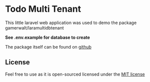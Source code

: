 # Todo Multi Tenant

This little laravel web application was used to demo the package gamerwalt/laramultidbtenant

**See .env.example for database to create**

The package itself can be found on [github](https://github.com/gamerwalt/laramultidbtenant)

## License

Feel free to use as it is open-sourced licensed under the [MIT license](http://opensource.org/licenses/MIT)
